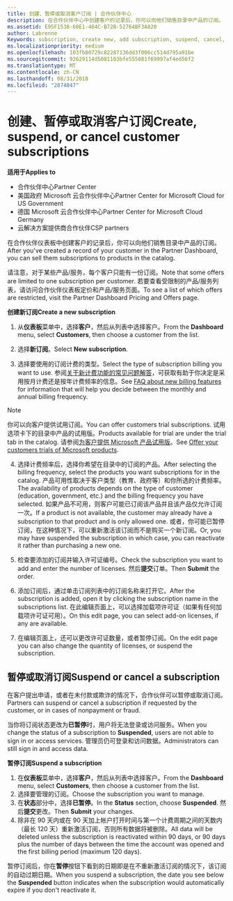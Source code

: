 ```yaml
---
title: 创建、暂停或取消客户订阅 | 合作伙伴中心
description: 在合作伙伴中心中创建客户的记录后，你可以向他们销售目录中产品的订阅。
ms.assetid: E95F1538-60E1-464C-B72B-52764BF3A820
author: Labrenne
Keywords: subscription, create new, add subscription, suspend, cancel,
ms.localizationpriority: medium
ms.openlocfilehash: 103fb80729c82287136dd3f006cc514d795a91be
ms.sourcegitcommit: 92629114d5081103bfe555081f69997af4ed56f2
ms.translationtype: MT
ms.contentlocale: zh-CN
ms.lasthandoff: 08/31/2018
ms.locfileid: "2874847"
---
```

# <a name="create-suspend-or-cancel-customer-subscriptions"></a><span data-ttu-id="397a9-103">创建、暂停或取消客户订阅</span><span class="sxs-lookup"><span data-stu-id="397a9-103">Create, suspend, or cancel customer subscriptions</span></span>

**<span data-ttu-id="397a9-104">适用于</span><span class="sxs-lookup"><span data-stu-id="397a9-104">Applies to</span></span>**

-  <span data-ttu-id="397a9-105">合作伙伴中心</span><span class="sxs-lookup"><span data-stu-id="397a9-105">Partner Center</span></span>
-  <span data-ttu-id="397a9-106">美国政府 Microsoft 云合作伙伴中心</span><span class="sxs-lookup"><span data-stu-id="397a9-106">Partner Center for Microsoft Cloud for US Government</span></span>
-  <span data-ttu-id="397a9-107">德国 Microsoft 云合作伙伴中心</span><span class="sxs-lookup"><span data-stu-id="397a9-107">Partner Center for Microsoft Cloud Germany</span></span>
-  <span data-ttu-id="397a9-108">云解决方案提供商合作伙伴</span><span class="sxs-lookup"><span data-stu-id="397a9-108">CSP partners</span></span>

<span data-ttu-id="397a9-109">在合作伙伴仪表板中创建客户的记录后，你可以向他们销售目录中产品的订阅。</span><span class="sxs-lookup"><span data-stu-id="397a9-109">After you've created a record of your customer in the Partner Dashboard, you can sell them subscriptions to products in the catalog.</span></span>

<span data-ttu-id="397a9-110">请注意，对于某些产品/服务，每个客户只能有一份订阅。</span><span class="sxs-lookup"><span data-stu-id="397a9-110">Note that some offers are limited to one subscription per customer.</span></span> <span data-ttu-id="397a9-111">若要查看受限制的产品/服务列表，请访问合作伙伴仪表板定价和产品/服务页面。</span><span class="sxs-lookup"><span data-stu-id="397a9-111">To see a list of which offers are restricted, visit the Partner Dashboard Pricing and Offers page.</span></span> 


**<span data-ttu-id="397a9-112">创建新订阅</span><span class="sxs-lookup"><span data-stu-id="397a9-112">Create a new subscription</span></span>**

1.  <span data-ttu-id="397a9-113">从**仪表板**菜单中，选择**客户**，然后从列表中选择客户。</span><span class="sxs-lookup"><span data-stu-id="397a9-113">From the **Dashboard** menu, select **Customers**, then choose a customer from the list.</span></span>

2.  <span data-ttu-id="397a9-114">选择**新订阅**。</span><span class="sxs-lookup"><span data-stu-id="397a9-114">Select **New subscription**.</span></span>

3.  <span data-ttu-id="397a9-115">选择要使用的订阅计费的类型。</span><span class="sxs-lookup"><span data-stu-id="397a9-115">Select the type of subscription billing you want to use.</span></span>  <span data-ttu-id="397a9-116">参阅[关于新计费功能的常见问题解答](faq-about-new-billing-features.md)，可获取有助于你决定是采用按月计费还是按年计费频率的信息。</span><span class="sxs-lookup"><span data-stu-id="397a9-116">See [FAQ about new billing features](faq-about-new-billing-features.md) for information that will help you decide between the monthly and annual billing frequency.</span></span>
 
 >[!Note]
 ><span data-ttu-id="397a9-117">你可以向客户提供试用订阅。</span><span class="sxs-lookup"><span data-stu-id="397a9-117">You can offer customers trial subscriptions.</span></span> <span data-ttu-id="397a9-118">试用选项卡下的目录中产品的试用版。</span><span class="sxs-lookup"><span data-stu-id="397a9-118">Products available for trial are under the trial tab in the catalog.</span></span> <span data-ttu-id="397a9-119">请参阅[为客户提供 Microsoft 产品试用版](offer-your-customers-trials-of-microsoft-products.md)。</span><span class="sxs-lookup"><span data-stu-id="397a9-119">See [Offer your customers trials of Microsoft products](offer-your-customers-trials-of-microsoft-products.md).</span></span>

 
4. <span data-ttu-id="397a9-120">选择计费频率后，选择你希望在目录中的订阅的产品。</span><span class="sxs-lookup"><span data-stu-id="397a9-120">After selecting the billing frequency, select the products you want subscriptions for in the catalog.</span></span> <span data-ttu-id="397a9-121">产品可用性取决于客户类型（教育、政府等）和你所选的计费频率。</span><span class="sxs-lookup"><span data-stu-id="397a9-121">The availability of products depends on the type of customer (education, government, etc.) and the billing frequency you have selected.</span></span> <span data-ttu-id="397a9-122">如果产品不可用，则客户可能已订阅该产品并且该产品仅允许订阅一次。</span><span class="sxs-lookup"><span data-stu-id="397a9-122">If a product is not available, the customer may already have a subscription to that product and is only allowed one.</span></span> <span data-ttu-id="397a9-123">或者，你可能已暂停订阅，在这种情况下，可以重新激活该订阅而不是购买一个新订阅。</span><span class="sxs-lookup"><span data-stu-id="397a9-123">Or, you may have suspended the subscription in which case, you can reactivate it rather than purchasing a new one.</span></span>

5. <span data-ttu-id="397a9-124">检查要添加的订阅并输入许可证编号。</span><span class="sxs-lookup"><span data-stu-id="397a9-124">Check the subscription you want to add and enter the number of licenses.</span></span> <span data-ttu-id="397a9-125">然后**提交**订单。</span><span class="sxs-lookup"><span data-stu-id="397a9-125">Then **Submit** the order.</span></span>

6.  <span data-ttu-id="397a9-126">添加订阅后，通过单击订阅列表中的订阅名称来打开它。</span><span class="sxs-lookup"><span data-stu-id="397a9-126">After the subscription is added, open it by clicking the subscription name in the subscriptions list.</span></span> <span data-ttu-id="397a9-127">在此编辑页面上，可以选择加载项许可证（如果有任何加载项许可证可用）。</span><span class="sxs-lookup"><span data-stu-id="397a9-127">On this edit page, you can select add-on licenses, if any are available.</span></span>

7.  <span data-ttu-id="397a9-128">在编辑页面上，还可以更改许可证数量，或者暂停订阅。</span><span class="sxs-lookup"><span data-stu-id="397a9-128">On the edit page you can also change the quantity of licenses, or suspend the subscription.</span></span>

## <a name="suspend-or-cancel-a-subscription"></a><span data-ttu-id="397a9-129">暂停或取消订阅</span><span class="sxs-lookup"><span data-stu-id="397a9-129">Suspend or cancel a subscription</span></span>

<span data-ttu-id="397a9-130">在客户提出申请，或者在未付款或欺诈的情况下，合作伙伴可以暂停或取消订阅。</span><span class="sxs-lookup"><span data-stu-id="397a9-130">Partners can suspend or cancel a subscription if requested by the customer, or in cases of nonpayment or fraud.</span></span>

<span data-ttu-id="397a9-131">当你将订阅状态更改为**已暂停**时，用户将无法登录或访问服务。</span><span class="sxs-lookup"><span data-stu-id="397a9-131">When you change the status of a subscription to **Suspended**, users are not able to sign in or access services.</span></span> <span data-ttu-id="397a9-132">管理员仍可登录和访问数据。</span><span class="sxs-lookup"><span data-stu-id="397a9-132">Administrators can still sign in and access data.</span></span>

**<span data-ttu-id="397a9-133">暂停订阅</span><span class="sxs-lookup"><span data-stu-id="397a9-133">Suspend a subscription</span></span>**

1.  <span data-ttu-id="397a9-134">在**仪表板**菜单中，选择**客户**，然后从列表中选择客户。</span><span class="sxs-lookup"><span data-stu-id="397a9-134">From the **Dashboard** menu, select **Customers**, then choose a customer from the list.</span></span>
2.  <span data-ttu-id="397a9-135">选择要管理的订阅。</span><span class="sxs-lookup"><span data-stu-id="397a9-135">Choose the subscription you want to manage.</span></span>
3.  <span data-ttu-id="397a9-136">在**状态**部分中，选择**已暂停**。</span><span class="sxs-lookup"><span data-stu-id="397a9-136">In the **Status** section, choose **Suspended**.</span></span> <span data-ttu-id="397a9-137">然后**提交**更改。</span><span class="sxs-lookup"><span data-stu-id="397a9-137">Then **Submit** your changes.</span></span>
4.  <span data-ttu-id="397a9-138">除非在 90 天内或在 90 天加上帐户打开时间与第一个计费周期之间的天数内（最长 120 天）重新激活订阅，否则所有数据将被删除。</span><span class="sxs-lookup"><span data-stu-id="397a9-138">All data will be deleted unless the subscription is reactivated within 90 days, or 90 days plus the number of days between the time the account was opened and the first billing period (maximum 120 days).</span></span>

<span data-ttu-id="397a9-139">暂停订阅后，你在**暂停**按钮下看到的日期即是在不重新激活订阅的情况下，该订阅的自动过期日期。</span><span class="sxs-lookup"><span data-stu-id="397a9-139">When you suspend a subscription, the date you see below the **Suspended** button indicates when the subscription would automatically expire if you don't reactivate it.</span></span> 




 



